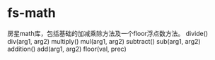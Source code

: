 # fs-math
房星math库，包括基础的加减乘除方法及一个floor浮点数方法。
divide()
div(arg1, arg2)
multiply()
mul(arg1, arg2)
subtract()
sub(arg1, arg2)
addition()
add(arg1, arg2)
floor(val, prec)
